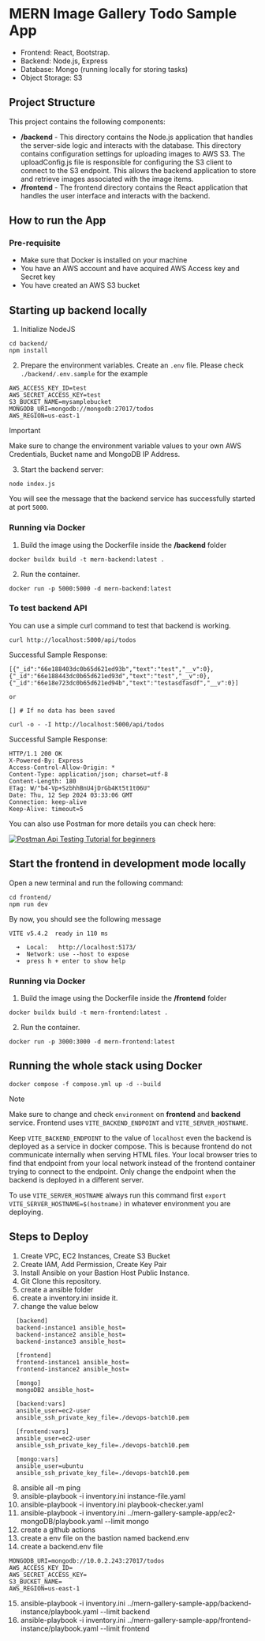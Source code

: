 # MERN Image Gallery Todo Sample App

- Frontend: React, Bootstrap.
- Backend: Node.js, Express
- Database: Mongo (running locally for storing tasks)
- Object Storage: S3

## Project Structure

This project contains the following components:
- **/backend** - This directory contains the Node.js application that handles the server-side logic and interacts with the database. This directory contains configuration settings for uploading images to AWS S3. The uploadConfig.js file is responsible for configuring the S3 client to connect to the S3 endpoint. This allows the backend application to store and retrieve images associated with the image items.
- **/frontend** - The frontend directory contains the React application that handles the user interface and interacts with the backend. 

## How to run the App

### Pre-requisite
- Make sure that Docker is installed on your machine
- You have an AWS account and have acquired AWS Access key and Secret key
- You have created an AWS S3 bucket

## Starting up backend locally

1. Initialize NodeJS

```
cd backend/
npm install

```

2. Prepare the environment variables. Create an `.env` file. Please check `./backend/.env.sample` for the example

```
AWS_ACCESS_KEY_ID=test
AWS_SECRET_ACCESS_KEY=test
S3_BUCKET_NAME=mysamplebucket
MONGODB_URI=mongodb://mongodb:27017/todos
AWS_REGION=us-east-1
```

> [!IMPORTANT]  
> Make sure to change the environment variable values to your own AWS Credentials, Bucket name and MongoDB IP Address.

3. Start the backend server:


```
node index.js
```

You will see the message that the backend service has successfully started at port `5000`.

### Running via Docker

1. Build the image using the Dockerfile inside the **/backend** folder

```
docker buildx build -t mern-backend:latest .
```

2. Run the container.

```
docker run -p 5000:5000 -d mern-backend:latest
```

### To test backend API

You can use a simple curl command to test that backend is working.

```
curl http://localhost:5000/api/todos
```

Successful Sample Response:
```
[{"_id":"66e188403dc0b65d621ed93b","text":"test","__v":0},{"_id":"66e188443dc0b65d621ed93d","text":"test","__v":0},{"_id":"66e18e723dc0b65d621ed94b","text":"testasdfasdf","__v":0}]

or

[] # If no data has been saved
```

```
curl -o - -I http://localhost:5000/api/todos
```

Successful Sample Response:
```
HTTP/1.1 200 OK
X-Powered-By: Express
Access-Control-Allow-Origin: *
Content-Type: application/json; charset=utf-8
Content-Length: 180
ETag: W/"b4-Vp+SzbhhBnU4jDrGb4Kt5t1t06U"
Date: Thu, 12 Sep 2024 03:33:06 GMT
Connection: keep-alive
Keep-Alive: timeout=5
```

You can also use Postman for more details you can check here: 

[![Postman Api Testing Tutorial for beginners](https://img.youtube.com/vi/MFxk5BZulVU/0.jpg)](https://www.youtube.com/watch?v=MFxk5BZulVU)


## Start the frontend in development mode locally

Open a new terminal and run the following command:

```
cd frontend/
npm run dev
```

By now, you should see the following message

```
VITE v5.4.2  ready in 110 ms

  ➜  Local:   http://localhost:5173/
  ➜  Network: use --host to expose
  ➜  press h + enter to show help

```

### Running via Docker

1. Build the image using the Dockerfile inside the **/frontend** folder

```
docker buildx build -t mern-frontend:latest .
```

2. Run the container.

```
docker run -p 3000:3000 -d mern-frontend:latest
```

## Running the whole stack using Docker

```
docker compose -f compose.yml up -d --build
```

> [!NOTE]  
> Make sure to change and check `environment` on **frontend** and **backend** service. Frontend uses `VITE_BACKEND_ENDPOINT` and `VITE_SERVER_HOSTNAME`. 
>
> Keep `VITE_BACKEND_ENDPOINT` to the value of `localhost` even the backend is deployed as a service in docker compose. This is because frontend do not communicate internally when serving HTML files. Your local browser tries to find that endpoint from your local network instead of the frontend container trying to connect to the endpoint. Only change the endpoint when the backend is deployed in a different server.
>
> To use `VITE_SERVER_HOSTNAME` always run this command first `export VITE_SERVER_HOSTNAME=$(hostname)` in whatever environment you are deploying.

## Steps to Deploy
1. Create VPC, EC2 Instances, Create S3 Bucket
2. Create IAM, Add Permission, Create Key Pair
3. Install Ansible on your Bastion Host Public Instance.
4. Git Clone this repository.
5. create a ansible folder
6. create a inventory.ini inside it.
7. change the value below
``` 
  [backend]
  backend-instance1 ansible_host=
  backend-instance2 ansible_host=
  backend-instance3 ansible_host=

  [frontend]
  frontend-instance1 ansible_host=
  frontend-instance2 ansible_host=

  [mongo]
  mongoDB2 ansible_host=

  [backend:vars]
  ansible_user=ec2-user
  ansible_ssh_private_key_file=./devops-batch10.pem

  [frontend:vars]
  ansible_user=ec2-user
  ansible_ssh_private_key_file=./devops-batch10.pem

  [mongo:vars]
  ansible_user=ubuntu
  ansible_ssh_private_key_file=./devops-batch10.pem
```
8. ansible all -m ping
9. ansible-playbook -i inventory.ini instance-file.yaml
10. ansible-playbook -i inventory.ini playbook-checker.yaml
11. ansible-playbook -i inventory.ini ../mern-gallery-sample-app/ec2-mongoDB/playbook.yaml --limit mongo
12. create a github actions
13. create a env file on the bastion named backend.env
14. create a backend.env file
```
MONGODB_URI=mongodb://10.0.2.243:27017/todos
AWS_ACCESS_KEY_ID=
AWS_SECRET_ACCESS_KEY=
S3_BUCKET_NAME=
AWS_REGION=us-east-1
```
15. ansible-playbook -i inventory.ini ../mern-gallery-sample-app/backend-instance/playbook.yaml --limit backend
16. ansible-playbook -i inventory.ini ../mern-gallery-sample-app/frontend-instance/playbook.yaml --limit frontend